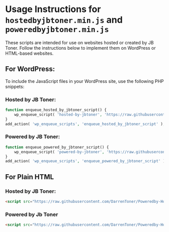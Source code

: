 # Usage Instructions for `hostedbyjbtoner.min.js` and `poweredbyjbtoner.min.js`

These scripts are intended for use on websites hosted or created by JB Toner. Follow the instructions below to implement them on WordPress or HTML-based websites.

## For WordPress:
To include the JavaScript files in your WordPress site, use the following PHP snippets:

### Hosted by JB Toner:

```php
function enqueue_hosted_by_jbtoner_script() {
    wp_enqueue_script( 'hosted-by-jbtoner', 'https://raw.githubusercontent.com/DarrenToner/Poweredby-Hostedby-JbToner.com/master/hostedbyjbtoner.min.js', array(), null, true );
}
add_action( 'wp_enqueue_scripts', 'enqueue_hosted_by_jbtoner_script' );
```

### Powered by JB Toner:
```php
function enqueue_powered_by_jbtoner_script() {
    wp_enqueue_script( 'powered-by-jbtoner', 'https://raw.githubusercontent.com/DarrenToner/Poweredby-Hostedby-JbToner.com/master/poweredbyjbtoner.min.js', array(), null, true );
}
add_action( 'wp_enqueue_scripts', 'enqueue_powered_by_jbtoner_script' );
```

## For Plain HTML

### Hosted by JB Toner:
```html
<script src="https://raw.githubusercontent.com/DarrenToner/Poweredby-Hostedby-JbToner.com/master/hostedbyjbtoner.min.js"></script>
```

### Powered by Jb Toner
```html
<script src="https://raw.githubusercontent.com/DarrenToner/Poweredby-Hostedby-JbToner.com/master/poweredbyjbtoner.min.js"></script>
```

